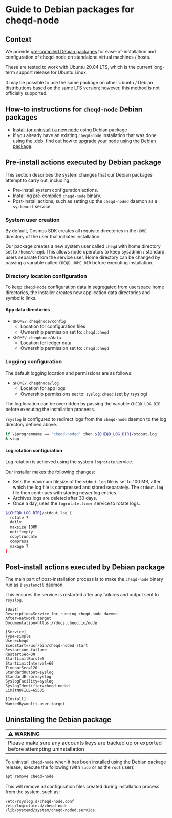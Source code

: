 # Guide to Debian packages for cheqd-node

## Context

We provide [pre-compiled Debian packages](https://github.com/cheqd/cheqd-node/releases) for ease-of-installation and configuration of cheqd-node on standalone virtual machines / hosts.

These are tested to work with Ubuntu 20.04 LTS, which is the current long-term support release for Ubuntu Linux.

It may be possible to use the same package on other Ubuntu / Debian distributions based on the same LTS version; however, this method is not officially supported.

## How-to instructions for `cheqd-node` Debian packages

* [Install (or uninstall) a new node](deb-package-install.md) using Debian package
* If you already have an existing `cheqd-node` installation that was done using the .deb, find out how to [upgrade your node using the Debian package](deb-package-upgrade.md).

## Pre-install actions executed by Debian package

This section describes the system changes that our Debian packages attempt to carry out, including:

* Pre-install system configuration actions.
* Installing pre-compiled `cheqd-node` binary.
* Post-install actions, such as setting up the `cheqd-noded` daemon as a `systemctl` service.

### System user creation

By default, Cosmos SDK creates all requisite directories in the `HOME` directory of the user that initiates installation.

Our package creates a new system user called `cheqd` with home directory set to `/home/cheqd`. This allows node operators to keep sysadmin / standard users separate from the service user. Home directory can be changed by passing a variable called `CHEQD_HOME_DIR` before executing installation.

### Directory location configuration

To keep `cheqd-node` configuration data in segregated from userspace home directories, the installer creates new application data directories and symbolic links.

#### App data directories

* `$HOME/.cheqdnode/config`
  * Location for configuration files
  * Ownership permission set to: `cheqd:cheqd`
* `$HOME/.cheqdnode/data`
  * Location for ledger data
  * Ownership permission set to: `cheqd:cheqd`

### Logging configuration

The default logging location and permissions are as follows:

* `$HOME/.cheqdnode/log`
  * Location for app logs
  * Ownership permissions set to: `syslog:cheqd` (set by rsyslog)

The log location can be overridden by passing the variable `CHEQD_LOG_DIR` before executing the installation proceess.

`rsyslog` is configured to redirect logs from the `cheqd-node` daemon to the log directory defined above.


```bash
if \$programname == 'cheqd-noded' then ${CHEQD_LOG_DIR}/stdout.log
& stop
```

#### Log rotation configuration

Log rotation is achieved using the system `logrotate` service.

Our installer makes the following changes:

* Sets the maximum filesize of the `stdout.log` file is set to 100 MB, after which the log file is compressed and stored separately. The `stdout.log` file then continues with storing newer log entries.
* Archives logs are deleted after 30 days.
* Once a day, uses the `logrotate.timer` service to rotate logs.

```bash
${CHEQD_LOG_DIR}/stdout.log {
  rotate 7
  daily
  maxsize 100M
  notifempty
  copytruncate
  compress
  maxage 7
}
```

## Post-install actions executed by Debian package

The main part of post-installation process is to make the `cheqd-node` binary run as a `systemctl` daemon.

This ensures the service is restarted after any failures and output sent to `rsyslog`.

```unit
[Unit]
Description=Service for running cheqd-node daemon
After=network.target
Documentation=https://docs.cheqd.io/node

[Service]
Type=simple
User=cheqd
ExecStart=/usr/bin/cheqd-noded start
Restart=on-failure
RestartSec=30
StartLimitBurst=5
StartLimitInterval=60
TimeoutSec=120
StandardOutput=syslog
StandardError=syslog
SyslogFacility=syslog
SyslogIdentifier=cheqd-noded
LimitNOFILE=65535

[Install]
WantedBy=multi-user.target
```

## Uninstalling the Debian package

| :warning: WARNING |
| :--- |
| Please make sure any accounts keys are backed up or exported before attempting uninstallation |

To uninstall `cheqd-node` when it has been installed using the Debian package release, execute the following (with `sudo` or as the `root` user):

```bash
apt remove cheqd-node
```

This will remove all configuration files created during installation process from the system, such as:

```text
/etc/rsyslog.d/cheqd-node.conf
/etc/logrotate.d/cheqd-node
/lib/systemd/system/cheqd-noded.service
```
